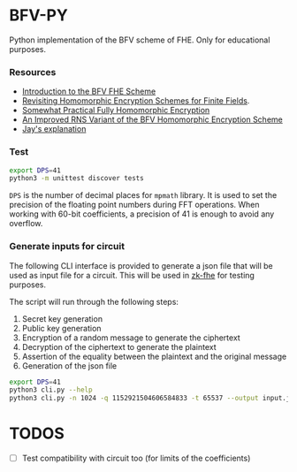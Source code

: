 # BFV-PY

Python implementation of the BFV scheme of FHE. Only for educational purposes. 

### Resources

- [Introduction to the BFV FHE Scheme](https://inferati.azureedge.net/docs/inferati-fhe-bfv.pdf)
- [Revisiting Homomorphic Encryption Schemes for Finite Fields](https://eprint.iacr.org/2021/204.pdf).
- [Somewhat Practical Fully Homomorphic Encryption](https://eprint.iacr.org/2012/144.pdf)
- [An Improved RNS Variant of the BFV Homomorphic Encryption Scheme](https://eprint.iacr.org/2018/117)
- [Jay's explanation](https://github.com/Janmajayamall/bfv/blob/notes/notes/BFV.md)

### Test

```bash
export DPS=41
python3 -m unittest discover tests
```

`DPS` is the number of decimal places for `mpmath` library. It is used to set the precision of the floating point numbers during FFT operations. When working with 60-bit coefficients, a precision of 41 is enough to avoid any overflow.

### Generate inputs for circuit

The following CLI interface is provided to generate a json file that will be used as input file for a circuit. This will be used in [zk-fhe](https://github.com/enricobottazzi/zk-fhe) for testing purposes.

The script will run through the following steps:
1. Secret key generation
2. Public key generation
3. Encryption of a random message to generate the ciphertext
4. Decryption of the ciphertext to generate the plaintext
5. Assertion of the equality between the plaintext and the original message
6. Generation of the json file

```bash
export DPS=41
python3 cli.py --help
python3 cli.py -n 1024 -q 1152921504606584833 -t 65537 --output input.json
```

# TODOS

- [ ] Test compatibility with circuit too (for limits of the coefficients)